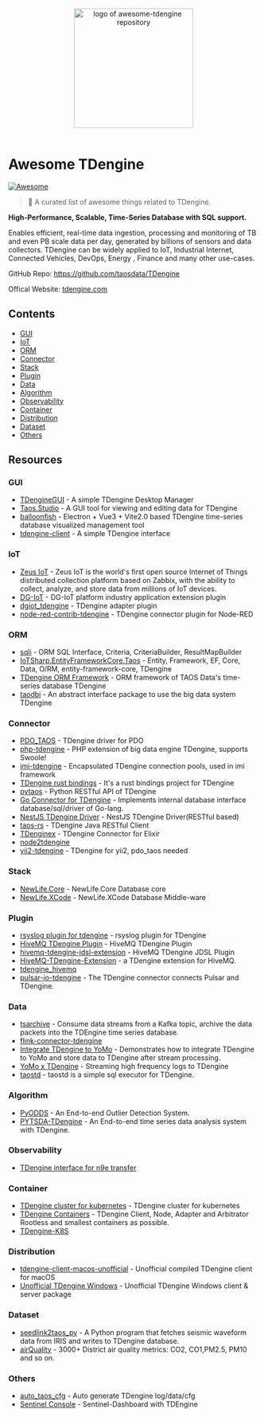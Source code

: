 <p align="center">
  <br>
  <img width="240" src="./assets/logo.svg" alt="logo of awesome-tdengine repository">
  <br>
  <br>
</p>

# Awesome TDengine

[![Awesome](https://cdn.rawgit.com/sindresorhus/awesome/d7305f38d29fed78fa85652e3a63e154dd8e8829/media/badge.svg)](https://github.com/sindresorhus/awesome)

> 🎉 A curated list of awesome things related to TDengine.

**High-Performance, Scalable, Time-Series Database with SQL support.**

Enables efficient, real-time data ingestion, processing and monitoring of TB and even PB scale data per day, generated by billions of sensors and data collectors. TDengine can be widely applied to IoT, Industrial Internet, Connected Vehicles, DevOps, Energy , Finance and many other use-cases.

GitHub Repo: https://github.com/taosdata/TDengine

Offical Website: [tdengine.com](https://tdengine.com)

## Contents

- [GUI](#gui)
- [IoT](#iot)
- [ORM](#orm)
- [Connector](#connector)
- [Stack](#stack)
- [Plugin](#plugin)
- [Data](#data)
- [Algorithm](#algorithm)
- [Observability](#observability)
- [Container](#container)
- [Distribution](#distribution)
- [Dataset](#dataset)
- [Others](#others)

## Resources

### GUI

- [TDengineGUI](https://github.com/skye0207/TDengineGUI) - A simple TDengine Desktop Manager
- [Taos.Studio](https://github.com/maikebing/Taos.Studio) - A GUI tool for viewing and editing data for TDengine
- [balloonfish](https://github.com/xielaoshi99/balloonfish) - Electron + Vue3 + Vite2.0 based TDengine time-series database visualized management tool
- [tdengine-client](https://github.com/wurong1420/tdengine-client) - A simple TDengine interface

### IoT

- [Zeus IoT](https://github.com/zmops/zeus-iot) - Zeus IoT is the world's first open source Internet of Things distributed collection platform based on Zabbix, with the ability to collect, analyze, and store data from millions of IoT devices.
- [DG-IoT](https://github.com/dgiot/dgiot-dashboard) - DG-IoT platform industry application extension plugin
- [dgiot_tdengine](https://github.com/dgiot/dgiot_tdengine) - TDengine adapter plugin
- [node-red-contrib-tdengine](https://github.com/kp45-tech/node-red-contrib-tdengine) - TDengine connector plugin for Node-RED

### ORM

- [sqli](https://github.com/x-ream/sqli) - ORM SQL Interface, Criteria, CriteriaBuilder, ResultMapBuilder
- [IoTSharp.EntityFrameworkCore.Taos](https://github.com/IoTSharp/EntityFrameworkCore.Taos) - Entity, Framework, EF, Core, Data, O/RM, entity-framework-core, TDengine
- [TDengine ORM Framework](https://github.com/hxshun/TDengineORM) - ORM framework of TAOS Data's time-series database TDengine
- [taodbi](https://github.com/genelet/taodbi) - An abstract interface package to use the big data system TDengine

### Connector

- [PDO_TAOS](https://github.com/bearlord/pdo_taos) - TDengine driver for PDO
- [php-tdengine](https://github.com/Yurunsoft/php-tdengine) - PHP extension of big data engine TDengine, supports Swoole!
- [imi-tdengine](https://github.com/imiphp/imi-tdengine) - Encapsulated TDengine connection pools, used in imi framework
- [TDengine rust bindings](https://github.com/songtianyi/tdengine-rust-bindings) - It's a rust bindings project for TDengine
- [pytaos](https://github.com/horennel/pytaos) - Python RESTful API of TDengine
- [Go Connector for TDengine](https://github.com/wenj91/taos-driver) - Implements internal database interface database/sql/driver of Go-lang.
- [NestJS TDengine Driver](https://github.com/IricBing/nestjs-tdengine) - NestJS TDengine Driver(RESTful based)
- [taos-rs](https://github.com/yuerrd/taos-rs) - TDengine Java RESTful Client
- [TDenginex](https://github.com/lizhaochao/TDenginex) - TDengine Connector for Elixir
- [node2tdengine](https://github.com/machine-w/node2tdengine)
- [yii2-tdengine](https://github.com/bearlord/yii2-tdengine) - TDengine for yii2, pdo_taos needed

### Stack

- [NewLife.Core](https://github.com/NewLifeX/X) - NewLife.Core Database core
- [NewLife.XCode](https://github.com/NewLifeX/NewLife.XCode) - NewLife.XCode Database Middle-ware

### Plugin

- [rsyslog plugin for tdengine](https://github.com/mxmkeep/rsyslog-omtaos) - rsyslog plugin for TDengine
- [HiveMQ TDengine Plugin](https://github.com/huskar-t/hivemq-tdengine-extension) - HiveMQ TDengine Plugin
- [hivemq-tdengine-jdsl-extension](https://github.com/huskar-t/hivemq-tdengine-jdsl-extension) - HiveMQ TDengine JDSL Plugin
- [HiveMQ-TDengine-Extension](https://github.com/john-bigz/hivemq-tdengine-extension) - a TDengine extension for HiveMQ.
- [tdengine_hivemq](https://github.com/379547990/tdengine_hivemq)
- [pulsar-io-tdengine](https://github.com/JueShanCoder/pulsar-io-tdengine) - The TDengine connector connects Pulsar and TDengine.

### Data

- [tsarchive](https://github.com/cenc-cea/tsarchive) - Consume data streams from a Kafka topic, archive the data packets into the TDEngine time series database.
- [flink-connector-tdengine](https://github.com/echisan/flink-connector-tdengine)
- [Integrate TDengine to YoMo](https://github.com/yomorun/yomo-sink-tdengine-example) - Demonstrates how to integrate TDengine to YoMo and store data to TDengine after stream processing.
- [YoMo x TDengine](https://github.com/fanweixiao/push-stream-logging) - Streaming high frequency logs to TDengine
- [taostd](https://github.com/nzhzds/taostd) - taostd is a simple sql executor for TDengine.

### Algorithm

- [PyODDS](https://github.com/datamllab/pyodds) - An End-to-end Outlier Detection System.
- [PYTSDA-TDengine](https://github.com/Shawshank-Smile/PYTSDA-TDengine) - An End-to-end time series data analysis system with TDengine.

### Observability

- [TDengine interface for n9e transfer](https://github.com/xiangxud/transfer)

### Container

- [TDengine cluster for kubernetes](https://github.com/wwbgo/tdengine-k8s) - TDengine cluster for kubernetes
- [TDengine Containers](https://github.com/arktos-venture/docker-tdengine) - TDengine Client, Node, Adapter and Arbitrator Rootless and smallest containers as possible.
- [TDengine-K8S](https://github.com/elihe2011/TDengine-K8S)

### Distribution

- [tdengine-client-macos-unofficial](https://github.com/cybartists/tdengine-client-macos-unofficial) - Unofficial compiled TDengine client for macOS
- [Unofficial TDengine Windows](https://github.com/GitHubForzhenjiazhao/Soft) - Unofficial TDengine Windows client & server package

### Dataset

- [seedlink2taos_py](https://github.com/schenton/seedlink2taos_py) - A Python program that fetches seismic waveform data from IRIS and writes to TDengine database.
- [airQuality](https://github.com/233lawliet/airQuality) - 3000+ District air quality metrics: CO2, CO1,PM2.5, PM10 and so on.

### Others

- [auto_taos_cfg](https://github.com/glzhao89/auto_taos_cfg) - Auto generate TDengine log/data/cfg
- [Sentinel Console](https://github.com/wenhao/sentinel-dashboard-tdengine) - Sentinel-Dashboard with TDEngine
